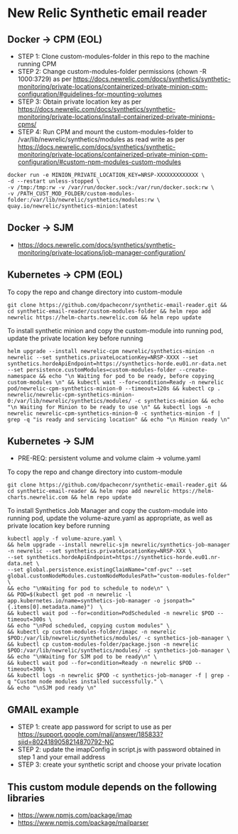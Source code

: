 # New Relic Synthetic email reader 

## Docker -> CPM (EOL)

- STEP 1: Clone custom-modules-folder in this repo to the machine running CPM
- STEP 2: Change custom-modules-folder permissions (chown -R 1000:3729) as per https://docs.newrelic.com/docs/synthetics/synthetic-monitoring/private-locations/containerized-private-minion-cpm-configuration/#guidelines-for-mounting-volumes
- STEP 3: Obtain private location key as per https://docs.newrelic.com/docs/synthetics/synthetic-monitoring/private-locations/install-containerized-private-minions-cpms/
- STEP 4: Run CPM and mount the custom-modules-folder to /var/lib/newrelic/synthetics/modules as read write as per https://docs.newrelic.com/docs/synthetics/synthetic-monitoring/private-locations/containerized-private-minion-cpm-configuration/#custom-npm-modules-custom-modules

```
docker run -e MINION_PRIVATE_LOCATION_KEY=NRSP-XXXXXXXXXXXXX \ 
-d --restart unless-stopped \ 
-v /tmp:/tmp:rw -v /var/run/docker.sock:/var/run/docker.sock:rw \
-v /PATH_CUST_MOD_FOLDER/custom-modules-folder:/var/lib/newrelic/synthetics/modules:rw \
quay.io/newrelic/synthetics-minion:latest
```

## Docker -> SJM 

- https://docs.newrelic.com/docs/synthetics/synthetic-monitoring/private-locations/job-manager-configuration/

## Kubernetes -> CPM (EOL)

To copy the repo and change directory into custom-module

```
git clone https://github.com/dpacheconr/synthetic-email-reader.git && cd synthetic-email-reader/custom-modules-folder && helm repo add newrelic https://helm-charts.newrelic.com && helm repo update
```

To install synthetic minion and copy the custom-module into running pod, update the private location key before running

```
helm upgrade --install newrelic-cpm newrelic/synthetics-minion -n newrelic --set synthetics.privateLocationKey=NRSP-XXXX --set synthetics.hordeApiEndpoint=https://synthetics-horde.eu01.nr-data.net --set persistence.customModules=custom-modules-folder --create-namespace && echo "\n Waiting for pod to be ready, before copying custom-modules \n" && kubectl wait --for=condition=Ready -n newrelic pod/newrelic-cpm-synthetics-minion-0 --timeout=120s && kubectl cp . newrelic/newrelic-cpm-synthetics-minion-0:/var/lib/newrelic/synthetics/modules/ -c synthetics-minion && echo "\n Waiting for Minion to be ready to use \n" && kubectl logs -n newrelic newrelic-cpm-synthetics-minion-0 -c synthetics-minion -f | grep -q "is ready and servicing location" && echo "\n Minion ready \n"
```

## Kubernetes -> SJM

- PRE-REQ: persistent volume and volume claim -> volume.yaml

To copy the repo and change directory into custom-module

```
git clone https://github.com/dpacheconr/synthetic-email-reader.git && cd synthetic-email-reader && helm repo add newrelic https://helm-charts.newrelic.com && helm repo update
```

To install Synthetics Job Manager and copy the custom-module into running pod, update the volume-azure.yaml as appropriate, as well as private location key before running

```
kubectl apply -f volume-azure.yaml \
&& helm upgrade --install newrelic-sjm newrelic/synthetics-job-manager -n newrelic --set synthetics.privateLocationKey=NRSP-XXX \
--set synthetics.hordeApiEndpoint=https://synthetics-horde.eu01.nr-data.net \
--set global.persistence.existingClaimName="cmf-pvc" --set global.customNodeModules.customNodeModulesPath="custom-modules-folder" \
&& echo "\nWaiting for pod to schedule to node\n" \
&& POD=$(kubectl get pod -n newrelic -l app.kubernetes.io/name=synthetics-job-manager -o jsonpath="{.items[0].metadata.name}")  \
&& kubectl wait pod --for=condition=PodScheduled -n newrelic $POD --timeout=300s \
&& echo "\nPod scheduled, copying custom modules" \
&& kubectl cp custom-modules-folder/imapc -n newrelic $POD:/var/lib/newrelic/synthetics/modules/ -c synthetics-job-manager \
&& kubectl cp custom-modules-folder/package.json -n newrelic $POD:/var/lib/newrelic/synthetics/modules/ -c synthetics-job-manager \
&& echo "\nWaiting for SJM pod to be ready\n" \
&& kubectl wait pod --for=condition=Ready -n newrelic $POD --timeout=300s \
&& kubectl logs -n newrelic $POD -c synthetics-job-manager -f | grep -q "Custom node modules installed successfully." \
&& echo "\nSJM pod ready \n"
```


## GMAIL example
- STEP 1: create app password for script to use as per https://support.google.com/mail/answer/185833?sjid=8024189058214870792-NC
- STEP 2: update the imapConfig in script.js with password obtained in step 1 and your email address 
- STEP 3: create your synthetic script and choose your private location


## This custom module depends on the following libraries 
- https://www.npmjs.com/package/imap
- https://www.npmjs.com/package/mailparser

